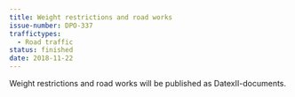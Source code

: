 ```yaml
---
title: Weight restrictions and road works
issue-number: DPO-337
traffictypes:
  - Road traffic
status: finished
date: 2018-11-22
---
```


Weight restrictions and road works will be published as DatexII-documents.
